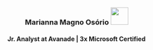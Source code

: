 <div align="center">
   <h3>Marianna Magno Osório <img src="https://i.pinimg.com/originals/8c/9f/95/8c9f956127d2c25fa54e3b92ec321a1b.jpg" width="40"></h3>
</div>
<div align="center">
   <h4>Jr. Analyst at Avanade | 3x Microsoft Certified </h4>
</div>
